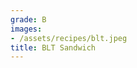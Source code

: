 ```yaml
---
grade: B
images:
- /assets/recipes/blt.jpeg
title: BLT Sandwich
---
```

<!-- stub -->

<!-- endstub -->